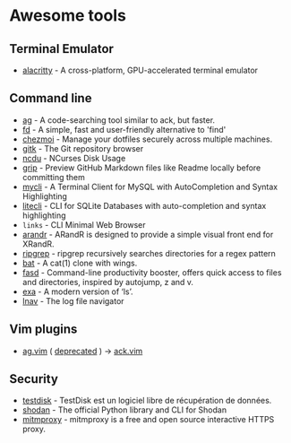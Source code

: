 # Awesome tools

## Terminal Emulator

- [alacritty](https://github.com/jwilm/alacritty) - A cross-platform, GPU-accelerated terminal emulator

## Command line

- [ag](https://github.com/ggreer/the_silver_searcher) - A code-searching tool similar to ack, but faster.
- [fd](https://github.com/sharkdp/fd) - A simple, fast and user-friendly alternative to 'find'
- [chezmoi](https://github.com/twpayne/chezmoi) - Manage your dotfiles securely across multiple machines.
- [gitk](https://git-scm.com/docs/gitk) - The Git repository browser
- [ncdu](https://dev.yorhel.nl/ncdu) - NCurses Disk Usage
- [grip](https://github.com/joeyespo/grip) - Preview GitHub Markdown files like Readme locally before committing them
- [mycli](https://www.mycli.net/) - A Terminal Client for MySQL with AutoCompletion and Syntax Highlighting
- [litecli](https://github.com/dbcli/litecli) - CLI for SQLite Databases with auto-completion and syntax highlighting
- `links` - CLI Minimal Web Browser
- [arandr](https://christian.amsuess.com/tools/arandr) - ARandR is designed to provide a simple visual front end for XRandR.
- [ripgrep](https://github.com/BurntSushi/ripgrep) - ripgrep recursively searches directories for a regex pattern
- [bat](https://github.com/sharkdp/bat) - A cat(1) clone with wings.
- [fasd](https://github.com/clvv/fasd) - Command-line productivity booster, offers quick access to files and directories, inspired by autojump, z and v.
- [exa](https://github.com/ogham/exa) - A modern version of ‘ls’.
- [lnav](http://lnav.org/downloads) - The log file navigator

## Vim plugins

- [ag.vim](https://github.com/rking/ag.vim) ( [deprecated](https://github.com/rking/ag.vim/issues/124#issuecomment-227038003) ) -> [ack.vim](https://github.com/mileszs/ack.vim) 

## Security

- [testdisk](https://git.cgsecurity.org/cgit/testdisk/) - TestDisk est un logiciel libre de récupération de données.
- [shodan](https://github.com/achillean/shodan-python) - The official Python library and CLI for Shodan
- [mitmproxy](https://mitmproxy.org/) - mitmproxy is a free and open source interactive HTTPS proxy.
